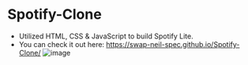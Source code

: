 # Spotify-Clone
- Utilized HTML, CSS & JavaScript to build Spotify Lite.
- You can check it out here: https://swap-neil-spec.github.io/Spotify-Clone/
![image](https://user-images.githubusercontent.com/76922677/175039434-b2e9325c-2447-4d4f-9e6c-665c0389b98d.png)
